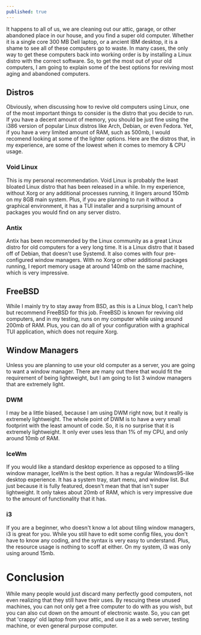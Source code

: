 ```yaml
---
published: true
---
```

It happens to all of us, we are cleaning out our attic, garage, or other abandoned place in our house, and you find a super old computer. Whether it is a single core 300 MB Dell laptop, or a ancient IBM desktop, it is a shame to see all of these computers go to waste. In many cases, the only way to get these computers back into working order is by installing a Linux distro with the correct software. So, to get the most out of your old computers, I am going to explain some of the best options for reviving most aging and abandoned computers.

## Distros

Obviously, when discussing how to revive old computers using Linux, one of the most important things to consider is the distro that you decide to run. If you have a decent amount of memory, you should be just fine using the i386 version of popular Linux distros like Arch, Debian, or even Fedora. Yet, if you have a very limited amount of RAM, such as 500mb, I would recomend looking at some of the lighter options. Here are the distros that, in my experience, are some of the lowest when it comes to memory & CPU usage.

### Void Linux

This is my personal recommendation. Void Linux is probably the least bloated Linux distro that has been released in a while. In my experience, without Xorg or any additional processes running, it lingers around 150mb on my 8GB main system. Plus, if you are planning to run it without a graphical environment, it has a TUI installer and a surprising amount of packages you would find on any server distro.

### Antix

Antix has been recommended by the Linux community as a great Linux distro for old computers for a very long time. It is a Linux distro that it based off of Debian, that doesn't use Systemd. It also comes with four pre-configured window managers. With no Xorg or other additional packages running, I report memory usage at around 140mb on the same machine, which is very impressive.

## FreeBSD

While I mainly try to stay away from BSD, as this is a Linux blog, I can't help but recommend FreeBSD for this job. FreeBSD is known for reviving old computers, and in my testing, runs on my computer while using around 200mb of RAM. Plus, you can do all of your configuration with a graphical TUI application, which does not require Xorg.

## Window Managers

Unless you are planning to use your old computer as a server, you are going to want a window manager. There are many out there that would fit the requirement of being lightweight, but I am going to list 3 window managers that are extremely light.

### DWM

I may be a little biased, because I am using DWM right now, but it really is extremely lightweight. The whole point of DWM is to have a very small footprint with the least amount of code. So, it is no surprise that it is extremely lightweight. It only ever uses less than 1% of my CPU, and only around 10mb of RAM.

### IceWm

If you would like a standard desktop experience as opposed to a tiling window manager, IceWm is the best option. It has a regular Windows95-like desktop experience. It has a system tray, start menu, and window list. But just because it is fully featured, doesn't mean that that isn't super lightweight. It only takes about 20mb of RAM, which is very impressive due to the amount of functionality that it has.

### i3

If you are a beginner, who doesn't know a lot about tiling window managers, i3 is great for you. While you still have to edit some config files, you don't have to know any coding, and the syntax is very easy to understand. Plus, the resource usage is nothing to scoff at either. On my system, i3 was only using around 15mb.

# Conclusion

While many people would just discard many perfectly good computers, not even realizing that they still have their uses. By rescuing these unused machines, you can not only get a free computer to do with as you wish, but you can also cut down on the amount of electronic waste. So, you can get that 'crappy' old laptop from your attic, and use it as a web server, testing machine, or even general purpose computer.
